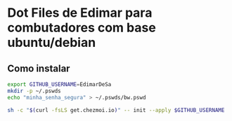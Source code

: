# Dot Files de Edimar para combutadores com base ubuntu/debian

## Como instalar
```bash
export GITHUB_USERNAME=EdimarDeSa
mkdir -p ~/.pswds
echo "minha_senha_segura" > ~/.pswds/bw.pswd

sh -c "$(curl -fsLS get.chezmoi.io)" -- init --apply $GITHUB_USERNAME

```
